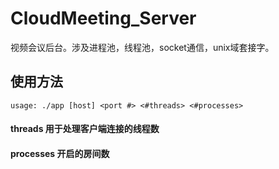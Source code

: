 # CloudMeeting_Server
视频会议后台。涉及进程池，线程池，socket通信，unix域套接字。

## 使用方法
``
usage: ./app [host] <port #> <#threads> <#processes>
``

#### threads 用于处理客户端连接的线程数
#### processes 开启的房间数
